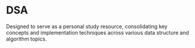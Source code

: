 # DSA
Designed to serve as a personal study resource, consolidating key concepts and implementation techniques across various data structure and algorithm topics.
